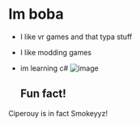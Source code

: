 # Im boba
- I like vr games and that typa stuff
- I like modding games
- im learning c#
  ![image](https://github.com/user-attachments/assets/a8cd6b9f-eb5a-4784-9ec1-2d1280b5ef93)

  ## Fun fact!
Ciperouy is in fact Smokeyyz!
